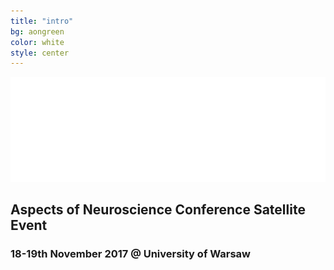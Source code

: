 ```yaml
---
title: "intro"
bg: aongreen
color: white
style: center
---
```


![codeweek](img/aon-logo.png)

## Aspects of Neuroscience Conference Satellite Event
### 18-19th November 2017 @  University of Warsaw

